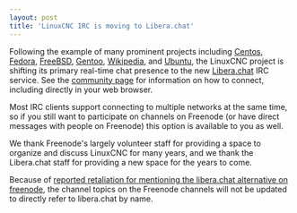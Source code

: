 ```yaml
---
layout: post
title: 'LinuxCNC IRC is moving to Libera.chat'
---
```

Following the example of many prominent projects including
[Centos](https://blog.centos.org/2021/05/centos-irc-channels-moving-to-irc-libera-chat/),
[Fedora](https://fedoramagazine.org/irc-announcement-fedora-moving-to-libera-chat/),
[FreeBSD](https://wiki.freebsd.org/IRC/Official-FreeBSD-IRC-channels-now-on-Libera-Chat),
[Gentoo](https://www.gentoo.org/news/2021/05/23/Moving-to-Libera.html),
[Wikipedia](https://meta.wikimedia.org/wiki/IRC/Migrating_to_Libera_Chat), and
[Ubuntu](https://www.omgubuntu.co.uk/2021/05/ubuntu-irc-moves-to-libera-chat),
the LinuxCNC project is shifting its primary real-time chat presence to the new
[Libera.chat](https://libera.chat) IRC service.  See the [community
page](https://www.linuxcnc.org/community/) for information on how to connect,
including directly in your web browser.

Most IRC clients support connecting to multiple networks at the same time, so
if you still want to participate on channels on Freenode (or have direct
messages with people on Freenode) this option is available to you as well.

We thank Freenode's largely volunteer staff for providing a space to organize
and discuss LinuxCNC for many years, and we thank the Libera.chat staff
for providing a new space for the years to come.

Because of [reported retaliation for mentioning the libera.chat alternative
on freenode](https://www.theregister.com/2021/05/26/freenode_irc_takeover/),
the channel topics on the Freenode channels will not be updated to directly
refer to libera.chat by name.
